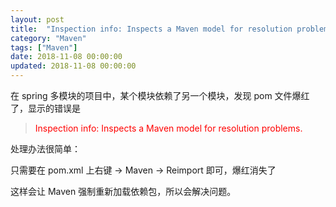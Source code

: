 ```yaml
---
layout: post
title:  "Inspection info: Inspects a Maven model for resolution problems"
category: "Maven"
tags: ["Maven"]
date: 2018-11-08 00:00:00
updated: 2018-11-08 00:00:00
---
```


在 spring 多模块的项目中，某个模块依赖了另一个模块，发现 pom 文件爆红了，显示的错误是

<!-- more -->

> <div style="color: red;">Inspection info: Inspects a Maven model for resolution problems.<div>

处理办法很简单：

只需要在 pom.xml 上右键 -> Maven -> Reimport 即可，爆红消失了

这样会让 Maven 强制重新加载依赖包，所以会解决问题。